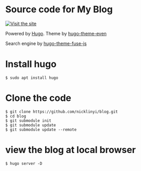 # Source code for My Blog


[![Visit the site](https://img.shields.io/badge/Visit-https://blog.nickwhyy.top-blue.svg?style=flat-square)](https://blog.nickwhyy.top)

Powered by [Hugo](https://gohugo.io/).
Theme by [hugo-theme-even](https://github.com/nicklinyi/hugo-theme-even)

Search engine by [hugo-theme-fuse-js](https://github.com/kaushalmodi/hugo-search-fuse-js.git)


# Install hugo
```
$ sudo apt install hugo
```

# Clone the code
```
$ git clone https://github.com/nicklinyi/blog.git 
$ cd blog
$ git submodule init
$ git submodule update
$ git submodule update --remote
```
# view the blog at local browser
```
$ hugo server -D
```




